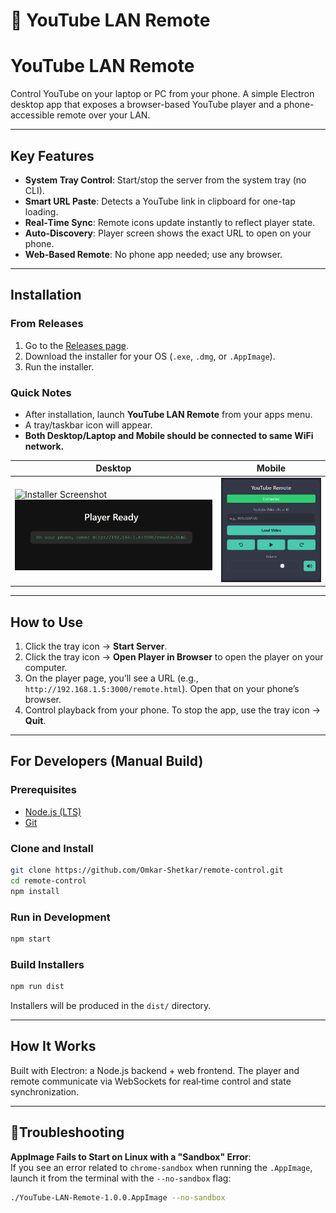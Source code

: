 # 🚀 YouTube LAN Remote

# YouTube LAN Remote

Control YouTube on your laptop or PC from your phone. A simple Electron desktop app that exposes a browser-based YouTube player and a phone-accessible remote over your LAN.

---

## Key Features

- **System Tray Control**: Start/stop the server from the system tray (no CLI).
- **Smart URL Paste**: Detects a YouTube link in clipboard for one-tap loading.
- **Real‑Time Sync**: Remote icons update instantly to reflect player state.
- **Auto‑Discovery**: Player screen shows the exact URL to open on your phone.
- **Web‑Based Remote**: No phone app needed; use any browser.

---

## Installation

### From Releases

1. Go to the [Releases page](https://github.com/Omkar-Shetkar/remote-control/releases).
2. Download the installer for your OS (`.exe`, `.dmg`, or `.AppImage`).
3. Run the installer.

### Quick Notes

- After installation, launch **YouTube LAN Remote** from your apps menu.
- A tray/taskbar icon will appear.
- **Both Desktop/Laptop and Mobile should be connected to same WiFi network.**

|Desktop|Mobile|
|---|---|
| ![Installer Screenshot](<media/Screenshot 2025-10-17 at 9.27.52 AM.png>) ![alt text](<media/player.png>) | ![alt text](<media/remote.png>)|


---

## How to Use

1. Click the tray icon → **Start Server**.
2. Click the tray icon → **Open Player in Browser** to open the player on your computer.
3. On the player page, you’ll see a URL (e.g., `http://192.168.1.5:3000/remote.html`). Open that on your phone’s browser.
4. Control playback from your phone. To stop the app, use the tray icon → **Quit**.

---

## For Developers (Manual Build)

### Prerequisites

- [Node.js (LTS)](https://nodejs.org/)
- [Git](https://git-scm.com/)

### Clone and Install

```bash
git clone https://github.com/Omkar-Shetkar/remote-control.git
cd remote-control
npm install
```

### Run in Development

```bash
npm start
```

### Build Installers

```bash
npm run dist
```

Installers will be produced in the `dist/` directory.

---

## How It Works

Built with Electron: a Node.js backend + web frontend. The player and remote communicate via WebSockets for real‑time control and state synchronization.

---

## 🐛Troubleshooting

**AppImage Fails to Start on Linux with a "Sandbox" Error**:  
If you see an error related to `chrome-sandbox` when running the `.AppImage`, launch it from the terminal with the `--no-sandbox` flag:

```bash
./YouTube-LAN-Remote-1.0.0.AppImage --no-sandbox
```